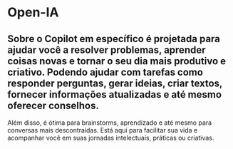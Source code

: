 # Open-IA

## Sobre o Copilot em específico é projetada para ajudar você a resolver problemas, aprender coisas novas e tornar o seu dia mais produtivo e criativo. Podendo ajudar com tarefas como responder perguntas, gerar ideias, criar textos, fornecer informações atualizadas e até mesmo oferecer conselhos.

Além disso, é ótima para brainstorms, aprendizado e até mesmo para conversas mais descontraídas. Está aqui para facilitar sua vida e acompanhar você em suas jornadas intelectuais, práticas ou criativas.
